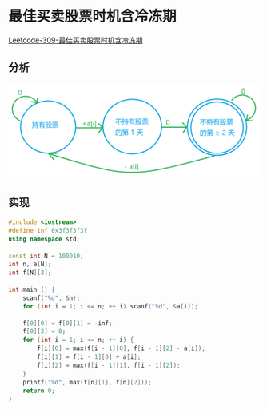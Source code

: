 # 最佳买卖股票时机含冷冻期

[Leetcode-309-最佳买卖股票时机含冷冻期](https://leetcode-cn.com/problems/best-time-to-buy-and-sell-stock-with-cooldown/)

## 分析

![](/img/0069.png)

## 实现

```cpp
#include <iostream>
#define inf 0x3f3f3f3f
using namespace std;

const int N = 100010;
int n, a[N];
int f[N][3];

int main () {
    scanf("%d", &n);
    for (int i = 1; i <= n; ++ i) scanf("%d", &a[i]);

    f[0][0] = f[0][1] = -inf;
    f[0][2] = 0;
    for (int i = 1; i <= n; ++ i) {
        f[i][0] = max(f[i - 1][0], f[i - 1][2] - a[i]);
        f[i][1] = f[i - 1][0] + a[i];
        f[i][2] = max(f[i - 1][1], f[i - 1][2]);
    }
    printf("%d", max(f[n][1], f[n][2]));
    return 0;
}
```

